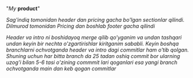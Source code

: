 "*My* **product**"

_Sag'indiq tomonidan header dan pricing gacha bo'lgan sectionlar qilindi.
Dilmurod tomonidan Pricing dan boshlab footer gacha qilindi_



_Header va intro ni boshidayoq merge qilib qo'yganim
va undan tashqari undan keyin bir nechta o'zgartirishlar kiritganim sababli. Keyin boshqa branchlarni ochvotganda header va intro dagi commitlar
ham o'tib qolgan. Shuning uchun har bitta branch da 25 tadan oshiq commit bor
ularning uzog'i bilan 5-6 tasi o'zining commmit lari 
qoganlari esa yangi branch ochvotganda main dan keb qogan commitlar_

